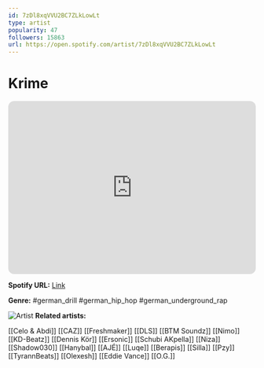 ```yaml
---
id: 7zDl8xqVVU2BC7ZLkLowLt
type: artist
popularity: 47
followers: 15863
url: https://open.spotify.com/artist/7zDl8xqVVU2BC7ZLkLowLt
---
```

# Krime

<iframe style="border-radius:12px" src="https://open.spotify.com/embed/artist/7zDl8xqVVU2BC7ZLkLowLt" width="100%" height="352" frameBorder="0" allowfullscreen="" allow="autoplay; clipboard-write; encrypted-media; fullscreen; picture-in-picture" loading="lazy"></iframe>

**Spotify URL:** [Link](https://open.spotify.com/artist/7zDl8xqVVU2BC7ZLkLowLt)

**Genre:**  #german_drill #german_hip_hop #german_underground_rap

![Artist](https://i.scdn.co/image/ab6761610000e5eb6059e2425eda8775ced7bf43)
**Related artists:**

[[Celo & Abdi]]
[[CAZ]]
[[Freshmaker]]
[[DLS]]
[[BTM Soundz]]
[[Nimo]]
[[KD-Beatz]]
[[Dennis Kör]]
[[Ersonic]]
[[Schubi AKpella]]
[[Niza]]
[[Shadow030]]
[[Hanybal]]
[[AJÉ]]
[[Luqe]]
[[Berapis]]
[[Silla]]
[[Pzy]]
[[TyrannBeats]]
[[Olexesh]]
[[Eddie Vance]]
[[O.G.]]
